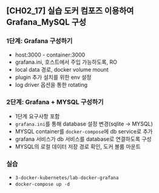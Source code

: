 ## [CH02_17] 실습 도커 컴포즈 이용하여 Grafana_MySQL 구성

### 1단계: Grafana 구성하기
- host:3000 - container:3000
- grafana.ini, 호스트에서 주입 가능하도록, RO
- local data 경로, docker volume mount
- plugin 추가 설치를 위한 env 설정
- log driver 옵션을 통한 rotating

### 2단계: Grafana + MYSQL 구성하기
- 1단계 요구사항 포함
- `grafana.ini`를 통해 database 설정 변경(sqlite -> MYSQL)
- MYSQL container를 `docker-compose`에 db service로 추가
- grafana 서비스가 db 서비스를 database로 연결하도록 구성
- MYSQL의 로컬 데이터 저장 경로 확인, 도커 볼륨 마운트

### 실습
- `3-docker-kubernetes/lab-docker-grafana`
- `docker-compose up -d`